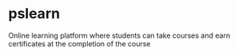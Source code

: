 # pslearn
Online learning platform where students can take courses and earn certificates at the completion of the course
